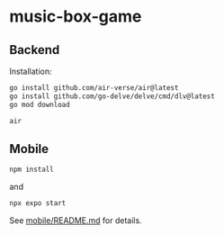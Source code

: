 # music-box-game

## Backend

Installation:

```sh
go install github.com/air-verse/air@latest
go install github.com/go-delve/delve/cmd/dlv@latest
go mod download
```

```sh
air
```

## Mobile

```sh
npm install
```

and

```sh
npx expo start
```

See [mobile/README.md](mobile/README.md) for details.
